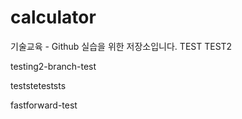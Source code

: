 # calculator
기술교육 - Github 실습을 위한 저장소입니다. 
TEST
TEST2

testing2-branch-test

teststeteststs

fastforward-test
